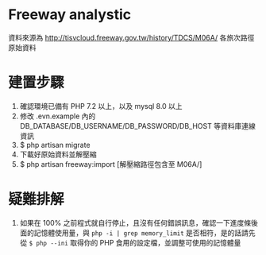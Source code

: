 # Freeway analystic

資料來源為 http://tisvcloud.freeway.gov.tw/history/TDCS/M06A/ 各旅次路徑原始資料

# 建置步驟

1. 確認環境已備有 PHP 7.2 以上，以及 mysql 8.0 以上
1. 修改 .evn.example 內的 DB_DATABASE/DB_USERNAME/DB_PASSWORD/DB_HOST 等資料庫連線資訊
1. $ php artisan migrate
1. 下載好原始資料並解壓縮
1. $ php artisan freeway:import [解壓縮路徑包含至 M06A/]

# 疑難排解

1. 如果在 100% 之前程式就自行停止，且沒有任何錯誤訊息，確認一下進度條後面的記憶體使用量，與 `php -i | grep memory_limit` 是否相符，是的話請先從 `$ php --ini` 取得你的 PHP 食用的設定檔，並調整可使用的記憶體量
